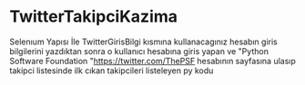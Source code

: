 # TwitterTakipciKazima
Selenıum Yapısı İle
TwitterGirisBilgi kısmına kullanacagınız hesabın giris bilgilerini yazdıktan sonra o kullanıcı hesabına giris yapan ve 
"Python Software Foundation "https://twitter.com/ThePSF hesabının sayfasına ulasıp takipci listesinde ilk cıkan takipcileri listeleyen py kodu
